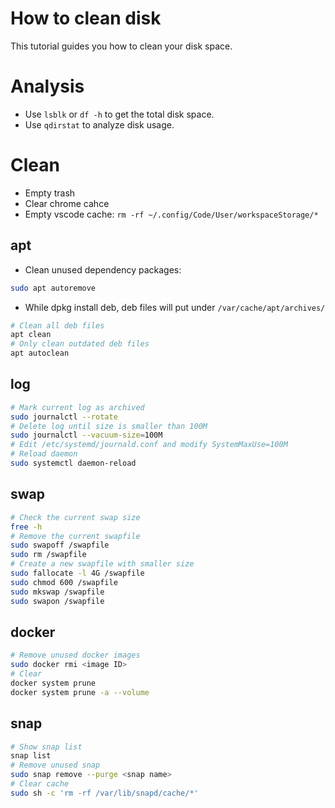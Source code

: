 # How to clean disk

This tutorial guides you how to clean your disk space.

# Analysis

* Use `lsblk` or `df -h` to get the total disk space.
* Use `qdirstat` to analyze disk usage.

# Clean

* Empty trash
* Clear chrome cahce
* Empty vscode cache: `rm -rf ~/.config/Code/User/workspaceStorage/*`

## apt

* Clean unused dependency packages:

```bash
sudo apt autoremove
```

* While dpkg install deb, deb files will put under `/var/cache/apt/archives/`

```bash
# Clean all deb files
apt clean
# Only clean outdated deb files
apt autoclean
```

## log

```bash
# Mark current log as archived
sudo journalctl --rotate
# Delete log until size is smaller than 100M
sudo journalctl --vacuum-size=100M
# Edit /etc/systemd/journald.conf and modify SystemMaxUse=100M
# Reload daemon
sudo systemctl daemon-reload
```

## swap

```bash
# Check the current swap size
free -h
# Remove the current swapfile
sudo swapoff /swapfile
sudo rm /swapfile
# Create a new swapfile with smaller size
sudo fallocate -l 4G /swapfile
sudo chmod 600 /swapfile
sudo mkswap /swapfile
sudo swapon /swapfile
```

## docker

```bash
# Remove unused docker images
sudo docker rmi <image ID>
# Clear
docker system prune
docker system prune -a --volume
```

## snap

```bash
# Show snap list
snap list
# Remove unused snap
sudo snap remove --purge <snap name>
# Clear cache
sudo sh -c 'rm -rf /var/lib/snapd/cache/*'
```
